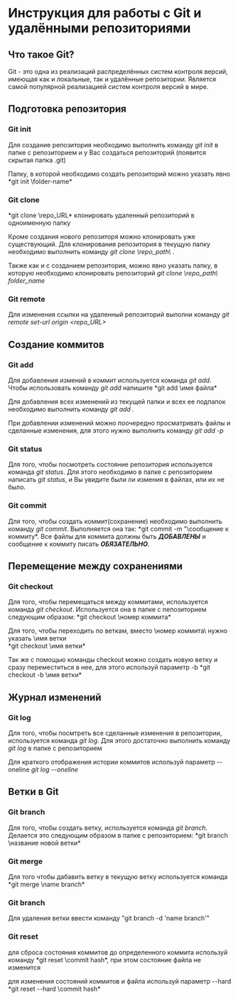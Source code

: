 # Инструкция для работы с Git и удалёнными репозиториями

## Что такое Git?
Git - это одна из реализаций распределённых систем контроля версий, имеющая как и локальные, так и удалённые репозитории. Является самой популярной реализацией систем контроля версий в мире.
## Подготовка репозитория
### **Git init**
Для создание репозитория необходимо выполнить команду *git init*  в папке с репозиторием и у Вас создаться репозиторий (появится скрытая папка .git)

Папку, в которой необходимо создать репозиторий можно указать явно *git init \folder-name\*

### **Git clone**
*git clone \repo_URL\* клонировать удаленный репозиторий в одноименную папку

Кроме создания нового репозиторя можно клонировать уже существующий. Для клонирования репозитория в текущую папку необходимо выполнить команду *git clone \repo_path\ .*

Также как и с созданием репозитория, можно явно указать папку, в которую необходимо клонировать репозиторий *git clone \repo_path\ folder_name*

### **Git remote**

Для изменения ссылки на удаленный репозиторий выполни команду *git remote set-url origin <repo_URL>*

## Создание коммитов

### **Git add**
Для добавления измений в коммит используется команда *git add*. Чтобы использовать команду *git add* напишите *git add \имя файла\*

Для добавления всех изменений из текущей папки и всех ее подпапок необходимо выполнить команду *git add .*

При добавлении изменений можно поочередно просматривать файлы и сделанные изменения, для этого нужно выполнить команду *git add -p* 

### **Git status**
Для того, чтобы посмотреть состояние репозитория используется команда *git status*. Для этого необходимо в папке с репозиторием написать *git status*, и Вы увидите были ли измения в файлах, или их не было.

### **Git commit**
Для того, чтобы создать коммит(сохранение) необходимо выполнить команду *git commit*. Выполняется она так: *git commit -m "\сообщение к коммиту\*. Все файлы для коммита должны быть ***ДОБАВЛЕНЫ*** и сообщение к коммиту писать ***ОБЯЗАТЕЛЬНО***.

## Перемещение между сохранениями
### **Git checkout**
Для того, чтобы перемещаться между коммитами, используется команда *git checkout*. Используется она в папке с пепозиторием следующим образом: *git checkout \номер коммита\*

Для того, чтобы переходить по веткам, вместо \номер коммита\ нужно указать \имя ветки\
*git checkout \имя ветки\*

Так же с помощью команды checkout можно создать новую ветку и сразу переместиться в нее, для этого используй параметр -b
*git checkout -b \имя ветки\*

## Журнал изменений
### **Git log**
Для того, чтобы посмтреть все сделанные изменения в репозитории, используется команда *git log*. Для этого достаточно выполнить команду *git log* в папке с репозиторием

Для краткого отображения истории коммитов используй параметр --oneline
*git log --oneline*

## Ветки в Git

### **Git branch**

Для того, чтобы создать ветку, используется команда *git branch*. Делается это следующим образом в папке с репозиторием: *git branch \название новой ветки\*

### **Git merge**

Для того чтобы дабавить ветку в текущую ветку используется команда *git merge \name branch\*

### **Git branch**
Для удаления ветки ввести команду "git branch -d 'name branch'"

### **Git reset**
для сброса состояния коммитов до определенного коммита используй команду *git reset \commit hash\*, при этом состояние файла не изменится

для изменения состояний коммитов и файла используй параметр --hard
*git reset --hard \commit hash\*

